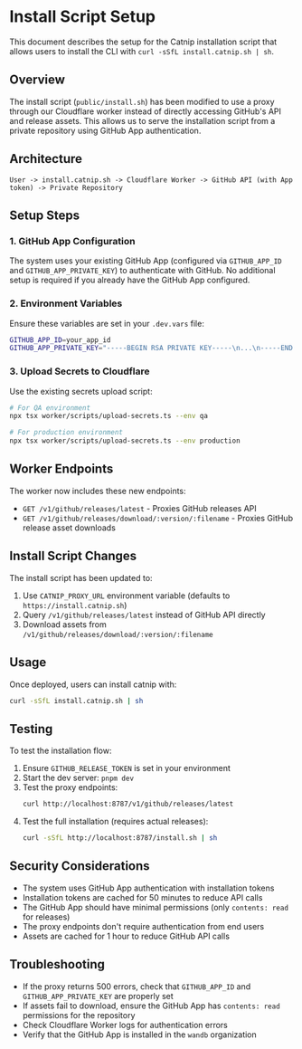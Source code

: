 # Install Script Setup

This document describes the setup for the Catnip installation script that allows users to install the CLI with `curl -sSfL install.catnip.sh | sh`.

## Overview

The install script (`public/install.sh`) has been modified to use a proxy through our Cloudflare worker instead of directly accessing GitHub's API and release assets. This allows us to serve the installation script from a private repository using GitHub App authentication.

## Architecture

```
User -> install.catnip.sh -> Cloudflare Worker -> GitHub API (with App token) -> Private Repository
```

## Setup Steps

### 1. GitHub App Configuration

The system uses your existing GitHub App (configured via `GITHUB_APP_ID` and `GITHUB_APP_PRIVATE_KEY`) to authenticate with GitHub. No additional setup is required if you already have the GitHub App configured.

### 2. Environment Variables

Ensure these variables are set in your `.dev.vars` file:

```bash
GITHUB_APP_ID=your_app_id
GITHUB_APP_PRIVATE_KEY="-----BEGIN RSA PRIVATE KEY-----\n...\n-----END RSA PRIVATE KEY-----"
```

### 3. Upload Secrets to Cloudflare

Use the existing secrets upload script:

```bash
# For QA environment
npx tsx worker/scripts/upload-secrets.ts --env qa

# For production environment
npx tsx worker/scripts/upload-secrets.ts --env production
```

## Worker Endpoints

The worker now includes these new endpoints:

- `GET /v1/github/releases/latest` - Proxies GitHub releases API
- `GET /v1/github/releases/download/:version/:filename` - Proxies GitHub release asset downloads

## Install Script Changes

The install script has been updated to:

1. Use `CATNIP_PROXY_URL` environment variable (defaults to `https://install.catnip.sh`)
2. Query `/v1/github/releases/latest` instead of GitHub API directly
3. Download assets from `/v1/github/releases/download/:version/:filename`

## Usage

Once deployed, users can install catnip with:

```bash
curl -sSfL install.catnip.sh | sh
```

## Testing

To test the installation flow:

1. Ensure `GITHUB_RELEASE_TOKEN` is set in your environment
2. Start the dev server: `pnpm dev`
3. Test the proxy endpoints:
   ```bash
   curl http://localhost:8787/v1/github/releases/latest
   ```
4. Test the full installation (requires actual releases):
   ```bash
   curl -sSfL http://localhost:8787/install.sh | sh
   ```

## Security Considerations

- The system uses GitHub App authentication with installation tokens
- Installation tokens are cached for 50 minutes to reduce API calls
- The GitHub App should have minimal permissions (only `contents: read` for releases)
- The proxy endpoints don't require authentication from end users
- Assets are cached for 1 hour to reduce GitHub API calls

## Troubleshooting

- If the proxy returns 500 errors, check that `GITHUB_APP_ID` and `GITHUB_APP_PRIVATE_KEY` are properly set
- If assets fail to download, ensure the GitHub App has `contents: read` permissions for the repository
- Check Cloudflare Worker logs for authentication errors
- Verify that the GitHub App is installed in the `wandb` organization